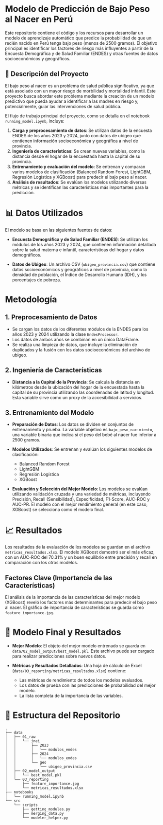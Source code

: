 # Modelo de Predicción de Bajo Peso al Nacer en Perú

Este repositorio contiene el código y los recursos para desarrollar un modelo de aprendizaje automático que predice la probabilidad de que un recién nacido en Perú tenga bajo peso (menos de 2500 gramos). El objetivo principal es identificar los factores de riesgo más influyentes a partir de la Encuesta Demográfica y de Salud Familiar (ENDES) y otras fuentes de datos socioeconómicos y geográficos.

## 📝 Descripción del Proyecto

El bajo peso al nacer es un problema de salud pública significativo, ya que está asociado con un mayor riesgo de morbilidad y mortalidad infantil. Este proyecto busca abordar este problema mediante la creación de un modelo predictivo que pueda ayudar a identificar a las madres en riesgo y, potencialmente, guiar las intervenciones de salud pública.

El flujo de trabajo principal del proyecto, como se detalla en el notebook `running_model.ipynb`, incluye:

1.  **Carga y preprocesamiento de datos**: Se utilizan datos de la encuesta ENDES de los años 2023 y 2024, junto con datos de ubigeo que contienen información socioeconómica y geográfica a nivel de provincia.
2.  **Ingeniería de características**: Se crean nuevas variables, como la distancia desde el hogar de la encuestada hasta la capital de su provincia.
3.  **Entrenamiento y evaluación del modelo**: Se entrenan y comparan varios modelos de clasificación (Balanced Random Forest, LightGBM, Regresión Logística y XGBoost) para predecir el bajo peso al nacer.
4.  **Análisis de resultados**: Se evalúan los modelos utilizando diversas métricas y se identifican las características más importantes para la predicción.



# 📊 Datos Utilizados
El modelo se basa en las siguientes fuentes de datos:

- **Encuesta Demográfica y de Salud Familiar (ENDES)**: Se utilizan los módulos de los años 2023 y 2024, que contienen información detallada sobre la salud materna e infantil, características del hogar y datos demográficos.

- **Datos de Ubigeo**: Un archivo CSV (`ubigeo_provincia.csv`) que contiene datos socioeconómicos y geográficos a nivel de provincia, como la densidad de población, el Índice de Desarrollo Humano (IDH), y los porcentajes de pobreza.

# Metodología

## 1. Preprocesamiento de Datos
- Se cargan los datos de los diferentes módulos de la ENDES para los años 2023 y 2024 utilizando la clase `EndesProcessor`.
- Los datos de ambos años se combinan en un único DataFrame.
- Se realiza una limpieza de datos, que incluye la eliminación de duplicados y la fusión con los datos socioeconómicos del archivo de ubigeo.

## 2. Ingeniería de Características
- **Distancia a la Capital de la Provincia**: Se calcula la distancia en kilómetros desde la ubicación del hogar de la encuestada hasta la capital de su provincia utilizando las coordenadas de latitud y longitud. Esta variable sirve como un proxy de la accesibilidad a servicios.

## 3. Entrenamiento del Modelo
- **Preparación de Datos**: Los datos se dividen en conjuntos de entrenamiento y prueba. La variable objetivo es `bajo_peso_nacimiento`, una variable binaria que indica si el peso del bebé al nacer fue inferior a 2500 gramos.
  
- **Modelos Utilizados**: Se entrenan y evalúan los siguientes modelos de clasificación:
  - Balanced Random Forest
  - LightGBM
  - Regresión Logística
  - XGBoost

- **Evaluación y Selección del Mejor Modelo**: Los modelos se evalúan utilizando validación cruzada y una variedad de métricas, incluyendo Precisión, Recall (Sensibilidad), Especificidad, F1-Score, AUC-ROC y AUC-PR. El modelo con el mejor rendimiento general (en este caso, XGBoost) se selecciona como el modelo final.

# 📈 Resultados
Los resultados de la evaluación de los modelos se guardan en el archivo `metricas_resultados.xlsx`. El modelo XGBoost demostró ser el más eficaz, con un AUC-ROC del 70.31% y un buen equilibrio entre precisión y recall en comparación con los otros modelos.

## Factores Clave (Importancia de las Características)
El análisis de la importancia de las características del mejor modelo (XGBoost) reveló los factores más determinantes para predecir el bajo peso al nacer. El gráfico de importancia de características se guarda como `feature_importance.jpg`.

# 💾 Modelo Final y Resultados
- **Mejor Modelo**: El objeto del mejor modelo entrenado se guarda en `data/02_model_output/best_model.pkl`. Este archivo puede ser cargado para realizar predicciones sobre nuevos datos.

- **Métricas y Resultados Detallados**: Una hoja de cálculo de Excel (`data/03_reporting/metricas_resultados.xlsx`) contiene:
  - Las métricas de rendimiento de todos los modelos evaluados.
  - Los datos de prueba con las predicciones de probabilidad del mejor modelo.
  - La lista completa de la importancia de las variables.

# 📂 Estructura del Repositorio
```text
.
├── data
│   ├── 01_raw
│   │   └── inei
│   │       ├── 2023
│   │       │   └── modulos_endes
│   │       ├── 2024
│   │       │   └── modulos_endes
│   │       └── geo
│   │           └── ubigeo_provincia.csv
│   ├── 02_model_output
│   │   └── best_model.pkl
│   └── 03_reporting
│       ├── feature_importance.jpg
│       └── metricas_resultados.xlsx
├── notebooks
│   └── running_model.ipynb
└── src
    └── scripts
        ├── getting_modules.py
        ├── merging_data.py
        └── modeler_helper.py